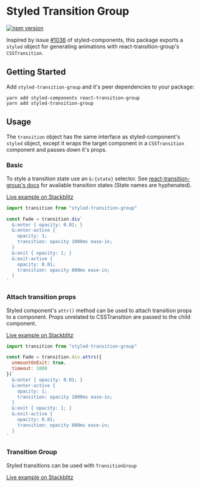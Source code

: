 Styled Transition Group
===

[![npm version](https://badge.fury.io/js/styled-transition-group.svg)](https://badge.fury.io/js/styled-transition-group)

Inspired by issue [#1036](https://github.com/styled-components/styled-components/issues/1036) of styled-components, this package exports a `styled` object for generating animations with react-transition-group's `CSSTransition`.

Getting Started
---

Add `styled-transition-group` and it's peer dependencies to your package:

```shell
yarn add styled-components react-transition-group
yarn add styled-transition-group
```

Usage
---

The `transition` object has the same interface as styled-component's `styled` object, except it wraps the target component in a `CSSTransition` component and passes down it's props.

### Basic

To style a transition state use an `&:{state}` selector. See [react-transition-group's docs](https://reactcommunity.org/react-transition-group/#CSSTransition-prop-classNames) for available transition states (State names are hyphenated).

[Live example on Stackblitz](https://stackblitz.com/edit/01-styled-transition-group?file=Fade.js)

```jsx
import transition from "styled-transition-group"

const Fade = transition.div`
  &:enter { opacity: 0.01; }
  &:enter-active {
    opacity: 1;
    transition: opacity 1000ms ease-in;
  }
  &:exit { opacity: 1; }
  &:exit-active {
    opacity: 0.01;
    transition: opacity 800ms ease-in;
  }
`
```

### Attach transition props

Styled component's `attr()` method can be used to attach transition props to a component. Props unrelated to CSSTransition are passed to the child component.

[Live example on Stackblitz](https://stackblitz.com/edit/02-styled-transition-group?file=Fade.js)

```jsx
import transition from "styled-transition-group"

const Fade = transition.div.attrs({
  unmountOnExit: true,
  timeout: 1000
})`
  &:enter { opacity: 0.01; }
  &:enter-active {
    opacity: 1;
    transition: opacity 1000ms ease-in;
  }
  &:exit { opacity: 1; }
  &:exit-active {
    opacity: 0.01;
    transition: opacity 800ms ease-in;
  }
`
```

### Transition Group

Styled transitions can be used with `TransitionGroup`

[Live example on Stackblitz](https://stackblitz.com/edit/03-styled-transition-group?file=Fade.js)
